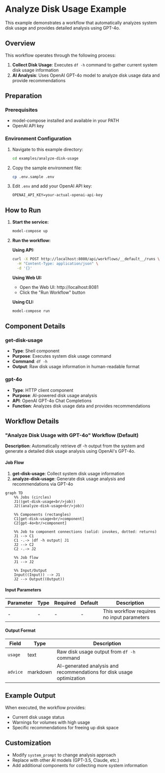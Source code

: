 # Analyze Disk Usage Example

This example demonstrates a workflow that automatically analyzes system disk usage and provides detailed analysis using GPT-4o.

## Overview

This workflow operates through the following process:

1. **Collect Disk Usage**: Executes `df -h` command to gather current system disk usage information
2. **AI Analysis**: Uses OpenAI GPT-4o model to analyze disk usage data and provide recommendations

## Preparation

### Prerequisites

- model-compose installed and available in your PATH
- OpenAI API key

### Environment Configuration

1. Navigate to this example directory:
   ```bash
   cd examples/analyze-disk-usage
   ```

2. Copy the sample environment file:
   ```bash
   cp .env.sample .env
   ```

3. Edit `.env` and add your OpenAI API key:
   ```env
   OPENAI_API_KEY=your-actual-openai-api-key
   ```

## How to Run

1. **Start the service:**
   ```bash
   model-compose up
   ```

2. **Run the workflow:**

   **Using API:**
   ```bash
   curl -X POST http://localhost:8080/api/workflows/__default__/runs \
     -H "Content-Type: application/json" \
     -d '{}'
   ```

   **Using Web UI:**
   - Open the Web UI: http://localhost:8081
   - Click the "Run Workflow" button

   **Using CLI:**
   ```bash
   model-compose run
   ```

## Component Details

### get-disk-usage
- **Type**: Shell component
- **Purpose**: Executes system disk usage command
- **Command**: `df -h`
- **Output**: Raw disk usage information in human-readable format

### gpt-4o
- **Type**: HTTP client component
- **Purpose**: AI-powered disk usage analysis
- **API**: OpenAI GPT-4o Chat Completions
- **Function**: Analyzes disk usage data and provides recommendations

## Workflow Details

### "Analyze Disk Usage with GPT-4o" Workflow (Default)

**Description**: Automatically retrieve df -h output from the system and generate a detailed disk usage analysis using OpenAI's GPT-4o.

#### Job Flow

1. **get-disk-usage**: Collect system disk usage information
2. **analyze-disk-usage**: Generate disk usage analysis and recommendations via GPT-4o

```mermaid
graph TD
    %% Jobs (circles)
    J1((get-disk-usage<br/>job))
    J2((analyze-disk-usage<br/>job))

    %% Components (rectangles)
    C1[get-disk-usage<br/>component]
    C2[gpt-4o<br/>component]

    %% Job to component connections (solid: invokes, dotted: returns)
    J1 --> C1
    C1 -.-> |df -h output| J1
    J2 --> C2
    C2 -.-> J2

    %% Job flow
    J1 --> J2

    %% Input/Output
    Input((Input)) --> J1
    J2 --> Output((Output))
```

#### Input Parameters

| Parameter | Type | Required | Default | Description |
|-----------|------|----------|---------|-------------|
| - | - | - | - | This workflow requires no input parameters |

#### Output Format

| Field | Type | Description |
|-------|------|-------------|
| `usage` | text | Raw disk usage output from `df -h` command |
| `advice` | markdown | AI-generated analysis and recommendations for disk usage optimization |

## Example Output

When executed, the workflow provides:

- Current disk usage status
- Warnings for volumes with high usage
- Specific recommendations for freeing up disk space

## Customization

- Modify `system_prompt` to change analysis approach
- Replace with other AI models (GPT-3.5, Claude, etc.)
- Add additional components for collecting more system information